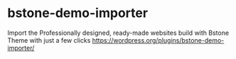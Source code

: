 # bstone-demo-importer
Import the Professionally designed, ready-made websites build with Bstone Theme with just a few clicks https://wordpress.org/plugins/bstone-demo-importer/
